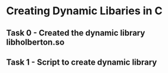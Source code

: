 # Creating Dynamic Libaries in C

## Task 0 - Created the dynamic library libholberton.so

## Task 1 - Script to create dynamic library